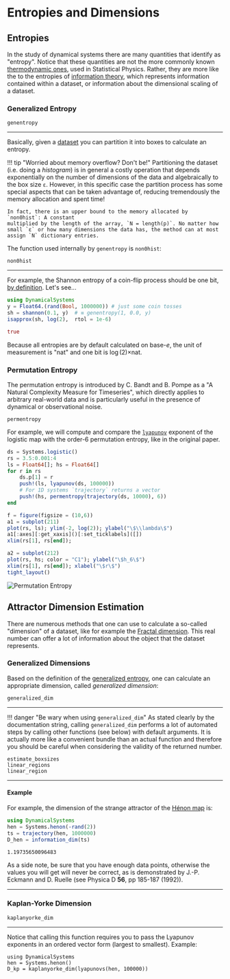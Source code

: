 # Entropies and Dimensions

## Entropies
In the study of dynamical systems there are many quantities that identify as "entropy".
Notice that these quantities are not the more commonly known
[thermodynamic ones](https://en.wikipedia.org/wiki/Entropy), used in Statistical Physics. Rather, they are more like the to the entropies of [information theory](https://en.wikipedia.org/wiki/Entropy_(information_theory)), which represents
information contained within a dataset, or information about the dimensional
scaling of a dataset.

### Generalized Entropy
```@docs
genentropy
```
---
Basically, given a [dataset](system_definition/#numerical-data) you can
partition it into boxes to calculate an entropy.

!!! tip "Worried about memory overflow? Don't be!"
    Partitioning the dataset (i.e. doing a *histogram*) is in general a costly
    operation that depends exponentially on the number of dimensions of the data
    and algebraically to the box size `ε`.
    However, in this specific case the partition process has some special aspects
    that can be taken advantage
    of, reducing tremendously the memory allocation and spent time!

    In fact, there is an upper bound to the memory allocated by `non0hist`: A constant
    multiplied by the length of the array, `N = length(p)`. No matter how small `ε` or how many dimensions the data has, the method can at most assign `N` dictionary entries.


The function used internally by `genentropy` is `non0hist`:
```@docs
non0hist
```
---
For example, the Shannon entropy of a coin-flip process should be one bit,
[by definition](https://en.wikipedia.org/wiki/Shannon_(unit)). Let's see...
```julia
using DynamicalSystems
y = Float64.(rand(Bool, 1000000)) # just some coin tosses
sh = shannon(0.1, y)  # ≡ genentropy(1, 0.0, y)
isapprox(sh, log(2),  rtol = 1e-6)
```
```julia
true
```
Because all entropies are by default calculated on base-$e$, the unit of measurement is "nat" and one bit is $\log(2)\times$nat.

### Permutation Entropy
The permutation entropy is introduced by C. Bandt and B. Pompe as a
"A Natural Complexity Measure for Timeseries", which directly applies to arbitrary real-world data and is particularly useful in the presence of dynamical or observational noise.

```@docs
permentropy
```

For example, we will compute and compare the [`lyapunov`](@ref) exponent of the logistic
map with the order-6 permutation entropy, like in the original paper.
```julia
ds = Systems.logistic()
rs = 3.5:0.001:4
ls = Float64[]; hs = Float64[]
for r in rs
    ds.p[1] = r
    push!(ls, lyapunov(ds, 100000))
    # For 1D systems `trajectory` returns a vector
    push!(hs, permentropy(trajectory(ds, 10000), 6))
end

f = figure(figsize = (10,6))
a1 = subplot(211)
plot(rs, ls); ylim(-2, log(2)); ylabel("\$\\lambda\$")
a1[:axes][:get_xaxis]()[:set_ticklabels]([])
xlim(rs[1], rs[end]);

a2 = subplot(212)
plot(rs, hs; color = "C1"); ylabel("\$h_6\$")
xlim(rs[1], rs[end]); xlabel("\$r\$")
tight_layout()
```
![Permutation Entropy](https://i.imgur.com/tsqSA7a.png)

## Attractor Dimension Estimation
There are numerous methods that one can use to calculate a so-called "dimension" of a
dataset, like for example the [Fractal dimension](https://en.wikipedia.org/wiki/Fractal_dimension). This real number can offer
a lot of information about the object that the dataset represents.

### Generalized Dimensions
Based on the definition of the [generalized entropy](#ChaosTools.genentropy), one can calculate an appropriate
dimension, called *generalized dimension*:
```@docs
generalized_dim
```
---
!!! danger "Be wary when using `generalized_dim`"
    As stated clearly by the documentation string, calling `generalized_dim` performs a lot of automated steps by calling other functions (see below)
    with default arguments. It is actually more like a convenient bundle than
    an actual function and therefore you should be careful
    when considering the validity of the returned number.

```@docs
estimate_boxsizes
linear_regions
linear_region
```
---

#### Example
For example, the dimension of the strange attractor of the
[Hénon map](system_definition/#DynamicalSystems.Systems.henon) is:
```julia
using DynamicalSystems
hen = Systems.henon(-rand(2))
ts = trajectory(hen, 1000000)
D_hen = information_dim(ts)
```
```
1.19735650096483
```

As a side note, be sure that you have enough data points, otherwise the values you will
get will never be correct, as is demonstrated by
J.-P. Eckmann and D. Ruelle (see Physica D **56**, pp 185-187 (1992)).

---

### Kaplan-Yorke Dimension
```@docs
kaplanyorke_dim
```
---
Notice that calling this function requires you to pass the Lyapunov exponents in an
ordered vector form (largest to smallest). Example:
```@example lyap
using DynamicalSystems
hen = Systems.henon()
D_kp = kaplanyorke_dim(lyapunovs(hen, 100000))
```
